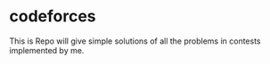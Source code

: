 # codeforces
This is Repo will give simple solutions of all the problems in contests implemented by me.
